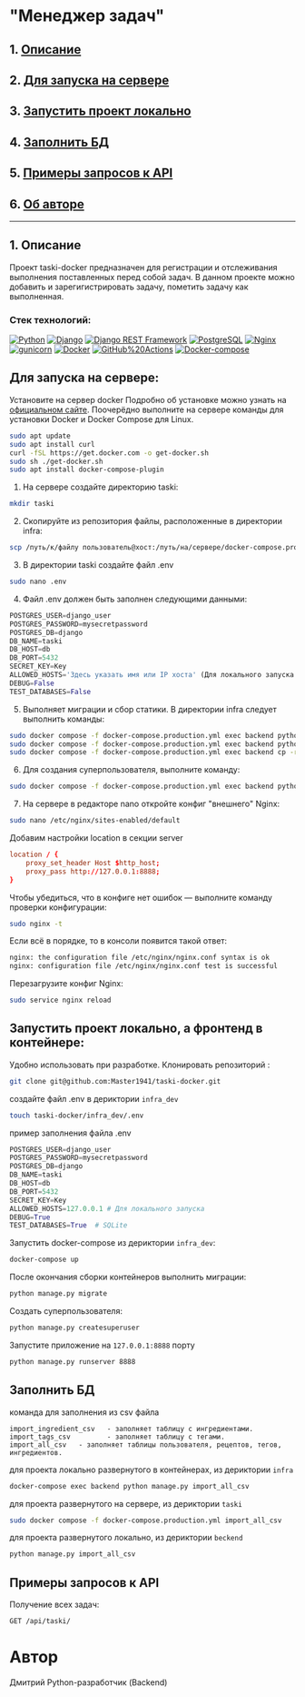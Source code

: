 
# "Менеджер задач"

## 1. [Описание](#1)
## 2. [Для запуска на сервере](#2)
## 3. [Запустить проект локально](#3)
## 4. [Заполнить БД](#4)
## 5. [Примеры запросов к API](#5)
## 6. [Об авторе](#6)
____

## 1. Описание <a id=1></a>

Проект taski-docker предназначен для регистрации и отслеживания выполнения поставленных перед собой задач.
В данном проекте можно добавить и зарегигистрировать задачу, пометить задачу как выполненная.

### Стек технологий: 
[![Python](https://img.shields.io/badge/Python-3776AB?style=plastic&logo=python&logoColor=092E20&labelColor=white
)](https://www.python.org/)
[![Django](https://img.shields.io/badge/django-092E20?style=plastic&logo=django&logoColor=092E20&labelColor=white
)](https://www.djangoproject.com/)
[![Django REST Framework](https://img.shields.io/badge/-Django_REST_framework-DC143C?style=plastic
)](https://www.django-rest-framework.org/)
[![PostgreSQL](https://img.shields.io/badge/PostgreSQL-4169E1?style=plastic&logo=postgresql&labelColor=white
)](https://www.postgresql.org/)
[![Nginx](https://img.shields.io/badge/NGINX-009639?style=plastic&logo=nginx&logoColor=%23009639&labelColor=white
)](https://nginx.org/ru/)
[![gunicorn](https://img.shields.io/badge/Gunicorn-499848?style=plastic&logo=gunicorn&labelColor=white
)](https://gunicorn.org/)
[![Docker](https://img.shields.io/badge/Docker-2496ED?style=plastic&logo=docker&labelColor=white
)](https://www.docker.com/)
[![GitHub%20Actions](https://img.shields.io/badge/GitHub_actions-2088FF?style=plastic&logo=githubactions&labelColor=white
)](https://github.com/features/actions)
[![Docker-compose](https://img.shields.io/badge/Docker_compose-2496ED?style=plastic&logo=docker&labelColor=white
)](https://docs.docker.com/compose/)

## Для запуска на сервере: <a id=2></a>

Установите на сервер docker 
Подробно об установке можно узнать на [официальном сайте](https://docs.docker.com/engine/install/).
Поочерёдно выполните на сервере команды для установки Docker и Docker Compose для Linux. 
```bash
sudo apt update
sudo apt install curl
curl -fSL https://get.docker.com -o get-docker.sh
sudo sh ./get-docker.sh
sudo apt install docker-compose-plugin
```
1. На сервере создайте директорию taski:
```bash
mkdir taski
```
2. Скопируйте из репозитория файлы, расположенные в директории infra:
```bash
scp /путь/к/файлу пользователь@хост:/путь/на/сервере/docker-compose.production.yml
```
3. В директории taski создайте файл .env
```bash
sudo nano .env
```
4. Файл .env должен быть заполнен следующими данными:
```python
POSTGRES_USER=django_user
POSTGRES_PASSWORD=mysecretpassword
POSTGRES_DB=django
DB_NAME=taski 
DB_HOST=db
DB_PORT=5432
SECRET_KEY=Key
ALLOWED_HOSTS='Здесь указать имя или IP хоста' (Для локального запуска - 127.0.0.1)
DEBUG=False
TEST_DATABASES=False
```
5. Выполняет миграции и сбор статики. В директории infra следует выполнить команды:
```  bash
sudo docker compose -f docker-compose.production.yml exec backend python manage.py migrate
sudo docker compose -f docker-compose.production.yml exec backend python manage.py collectstatic
sudo docker compose -f docker-compose.production.yml exec backend cp -r /app/collected_static/. /backend_static/static/
```
6. Для создания суперпользователя, выполните команду:
```bash
sudo docker compose -f docker-compose.production.yml exec backend python manage.py createsuperuser
```
7. На сервере в редакторе nano откройте конфиг "внешнего" Nginx:
```bash
sudo nano /etc/nginx/sites-enabled/default
```

Добавим настройки location в секции server

```conf
location / {
    proxy_set_header Host $http_host;
    proxy_pass http://127.0.0.1:8888;
}
```

Чтобы убедиться, что в конфиге нет ошибок — выполните команду проверки конфигурации:

```bash
sudo nginx -t 
```

Если всё в порядке, то в консоли появится такой ответ:
```bash
nginx: the configuration file /etc/nginx/nginx.conf syntax is ok
nginx: configuration file /etc/nginx/nginx.conf test is successful 
```

Перезагрузите конфиг Nginx:
```bash
sudo service nginx reload 
```

## Запустить проект локально, а фронтенд в контейнере: <a id=3></a>

Удобно использовать при разработке.
Клонировать репозиторий :
```bash
git clone git@github.com:Master1941/taski-docker.git
```  
создайте файл .env в дериктории `infra_dev`
```bash
touch taski-docker/infra_dev/.env
```
пример заполнения файла .env
```python
POSTGRES_USER=django_user
POSTGRES_PASSWORD=mysecretpassword
POSTGRES_DB=django
DB_NAME=taski
DB_HOST=db
DB_PORT=5432
SECRET_KEY=Key
ALLOWED_HOSTS=127.0.0.1 # Для локального запуска 
DEBUG=True
TEST_DATABASES=True  # SQLite
```
Запустить docker-compose из дериктории `infra_dev`:
```bash
docker-compose up
```
После окончания сборки контейнеров выполнить миграции:
```bash
python manage.py migrate
```
Создать суперпользователя:
```bash
python manage.py createsuperuser
```
Запустите приложение на `127.0.0.1:8888` порту
```bash
python manage.py runserver 8888
```

## Заполнить БД <a id=4></a>

команда для заполнения из csv файла
```
import_ingredient_csv   - заполняет таблицу с ингредиентами.
import_tags_csv         - заполняет таблицу с тегами.
import_all_csv   - заполняет таблицы пользователя, рецептов, тегов, ингредиентов.
```
для проекта локально развернутого в контейнерах, из дериктории `infra`
```bash
docker-compose exec backend python manage.py import_all_csv
```
для проекта развернутого на сервере, из дериктории `taski`
```bash
sudo docker compose -f docker-compose.production.yml import_all_csv
```
для проекта развернутого локально, из дериктории `beckend`
```bash
python manage.py import_all_csv
```
## Примеры запросов к API <a id=5></a>

Получение всех задач: 

```
GET /api/taski/
```

# Автор <a id=6></a>
Дмитрий
Python-разработчик (Backend)
